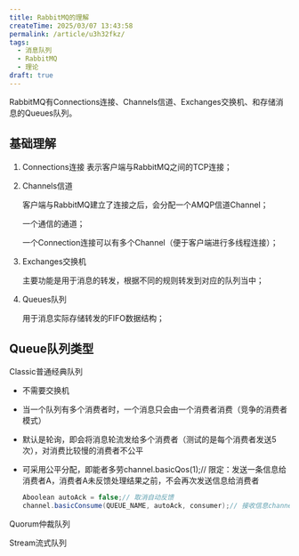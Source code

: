 ```yaml
---
title: RabbitMQ的理解
createTime: 2025/03/07 13:43:58
permalink: /article/u3h32fkz/
tags:
  - 消息队列
  - RabbitMQ
  - 理论
draft: true
---
```


RabbitMQ有Connections连接、Channels信道、Exchanges交换机、和存储消息的Queues队列。

<!-- more -->

## 基础理解

1. Connections连接
   表示客户端与RabbitMQ之间的TCP连接；

2. Channels信道

   客户端与RabbitMQ建立了连接之后，会分配一个AMQP信道Channel；

   一个通信的通道；

   一个Connection连接可以有多个Channel（便于客户端进行多线程连接）；

3. Exchanges交换机

   主要功能是用于消息的转发，根据不同的规则转发到对应的队列当中；

4. Queues队列

   用于消息实际存储转发的FIFO数据结构；

## Queue队列类型

Classic普通经典队列

* 不需要交换机

* 当一个队列有多个消费者时，一个消息只会由一个消费者消费（竞争的消费者模式）

* 默认是轮询，即会将消息轮流发给多个消费者（测试的是每个消费者发送5次），对消费比较慢的消费者不公平

* 可采用公平分配，即能者多劳channel.basicQos(1);// 限定：发送一条信息给消费者A，消费者A未反馈处理结果之前，不会再次发送信息给消费者

  ```java
  Aboolean autoAck = false;// 取消自动反馈 
  channel.basicConsume(QUEUE_NAME, autoAck, consumer);// 接收信息channel.basicAck(envelope.getDeliveryTag(), false); // 反馈消息处理完毕
  ```



Quorum仲裁队列

Stream流式队列